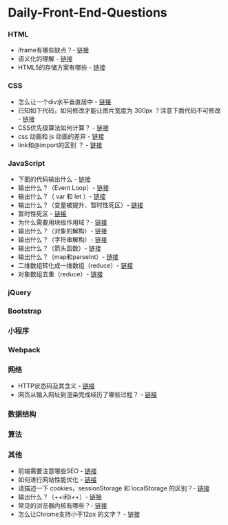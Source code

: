 # Daily-Front-End-Questions

### HTML
* iframe有哪些缺点？- [链接](https://github.com/lzcdev/Daily-Front-End-Questions/issues/6)
* 语义化的理解 - [链接](https://github.com/lzcdev/Daily-Front-End-Questions/issues/7)
* HTML5的存储方案有哪些  - [链接](https://github.com/lzcdev/Daily-Front-End-Questions/issues/28)

### CSS
* 怎么让一个div水平垂直居中 - [链接](https://github.com/lzcdev/Daily-Front-End-Questions/issues/2)
* 已知如下代码，如何修改才能让图片宽度为 300px ？注意下面代码不可修改 - [链接](https://github.com/lzcdev/Daily-Front-End-Questions/issues/8)
* CSS优先级算法如何计算？ - [链接](https://github.com/lzcdev/Daily-Front-End-Questions/issues/23)
* css 动画和 js 动画的差异 - [链接](https://github.com/lzcdev/Daily-Front-End-Questions/issues/26)
* link和@import的区别 ？ - [链接](https://github.com/lzcdev/Daily-Front-End-Questions/issues/27)
### JavaScript
* 下面的代码输出什么 - [链接](https://github.com/lzcdev/Daily-Front-End-Questions/issues/9)
* 输出什么？（Event Loop）- [链接](https://github.com/lzcdev/Daily-Front-End-Questions/issues/10)
* 输出什么？（ var 和 let ）- [链接](https://github.com/lzcdev/Daily-Front-End-Questions/issues/11)
* 输出什么？（变量被提升、暂时性死区）- [链接](https://github.com/lzcdev/Daily-Front-End-Questions/issues/29)
* 暂时性死区 - [链接](https://github.com/lzcdev/Daily-Front-End-Questions/issues/12)
* 为什么需要用块级作用域？- [链接](https://github.com/lzcdev/Daily-Front-End-Questions/issues/13)
* 输出什么？（对象的解构）- [链接](https://github.com/lzcdev/Daily-Front-End-Questions/issues/14)
* 输出什么？（字符串解构）- [链接](https://github.com/lzcdev/Daily-Front-End-Questions/issues/15)
* 输出什么？（箭头函数）- [链接](https://github.com/lzcdev/Daily-Front-End-Questions/issues/16)
* 输出什么？（map和parseInt）- [链接](https://github.com/lzcdev/Daily-Front-End-Questions/issues/19)
* 二维数组转化成一维数组（reduce）- [链接](https://github.com/lzcdev/Daily-Front-End-Questions/issues/20)
* 对象数组去重（reduce）- [链接](https://github.com/lzcdev/Daily-Front-End-Questions/issues/21)

### jQuery

### Bootstrap

###  小程序

### Webpack

### 网络
* HTTP状态码及其含义 - [链接](https://github.com/lzcdev/Daily-Front-End-Questions/issues/5)
* 网页从输入网址到渲染完成经历了哪些过程？ - [链接](https://github.com/lzcdev/Daily-Front-End-Questions/issues/25)
### 数据结构
### 算法
###  其他
* 前端需要注意哪些SEO - [链接](https://github.com/lzcdev/Daily-Front-End-Questions/issues/3)
* 如何进行网站性能优化 - [链接](https://github.com/lzcdev/Daily-Front-End-Questions/issues/4)
* 请描述一下 cookies，sessionStorage 和 localStorage 的区别？- [链接](https://github.com/lzcdev/Daily-Front-End-Questions/issues/17)
* 输出什么？（++i和i++）- [链接](https://github.com/lzcdev/Daily-Front-End-Questions/issues/18)
* 常见的浏览器内核有哪些？- [链接](https://github.com/lzcdev/Daily-Front-End-Questions/issues/22)
* 怎么让Chrome支持小于12px 的文字？ - [链接](https://github.com/lzcdev/Daily-Front-End-Questions/issues/24)



